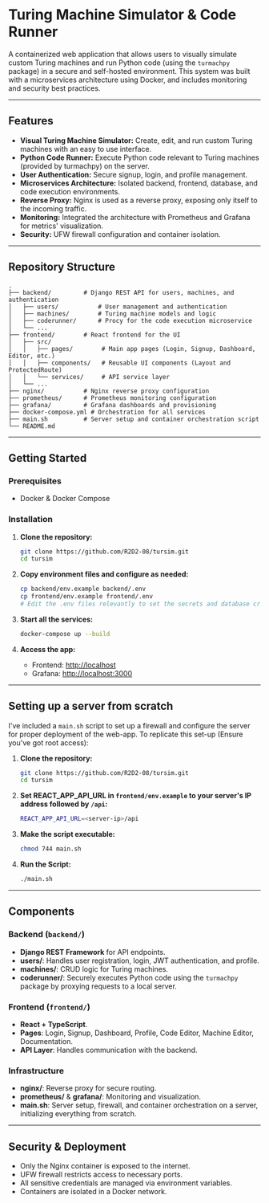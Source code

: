 # Turing Machine Simulator & Code Runner

A containerized web application that allows users to visually simulate custom Turing machines and run Python code (using the `turmachpy` package) in a secure and self-hosted environment. This system was built with a microservices architecture using Docker, and includes monitoring and security best practices.

---

## Features

- **Visual Turing Machine Simulator:** Create, edit, and run custom Turing machines with an easy to use interface.
- **Python Code Runner:** Execute Python code relevant to Turing machines (provided by turmachpy) on the server.
- **User Authentication:** Secure signup, login, and profile management.
- **Microservices Architecture:** Isolated backend, frontend, database, and code execution environments.
- **Reverse Proxy:** Nginx is used as a reverse proxy, exposing only itself to the incoming traffic.
- **Monitoring:** Integrated the architecture with Prometheus and Grafana for metrics' visualization.
- **Security:** UFW firewall configuration and container isolation.

---

## Repository Structure

```
.
├── backend/         # Django REST API for users, machines, and authentication
│   ├── users/           # User management and authentication
│   ├── machines/        # Turing machine models and logic
│   ├── coderunner/      # Procy for the code execution microservice
│   └── ... 
├── frontend/        # React frontend for the UI
│   ├── src/
│   │   ├── pages/        # Main app pages (Login, Signup, Dashboard, Editor, etc.)
│   │   ├── components/   # Reusable UI components (Layout and ProtectedRoute)
│   │   └── services/     # API service layer
│   └── ...
├── nginx/           # Nginx reverse proxy configuration
├── prometheus/      # Prometheus monitoring configuration
├── grafana/         # Grafana dashboards and provisioning
├── docker-compose.yml # Orchestration for all services
├── main.sh          # Server setup and container orchestration script
└── README.md
```

---

## Getting Started

### Prerequisites

- Docker & Docker Compose

### Installation

1. **Clone the repository:**
   ```bash
   git clone https://github.com/R2D2-08/tursim.git
   cd tursim
   ```

2. **Copy environment files and configure as needed:**
   ```bash
   cp backend/env.example backend/.env
   cp frontend/env.example frontend/.env
   # Edit the .env files relevantly to set the secrets and database credentials.
   ```

3. **Start all the services:**
   ```bash
   docker-compose up --build
   ```

4. **Access the app:**
   - Frontend: [http://localhost](http://localhost)
   - Grafana: [http://localhost:3000](http://localhost:3000)

---

## Setting up a server from scratch

I've included a ```main.sh``` script to set up a firewall and configure the server for proper deployment of the web-app. To replicate this set-up (Ensure you've got root access):

1. **Clone the repository:**
   ```bash
   git clone https://github.com/R2D2-08/tursim.git
   cd tursim
   ```
2. **Set REACT_APP_API_URL in ```frontend/env.example``` to your server's IP address followed by ```/api```:**
   ```bash
   REACT_APP_API_URL=<server-ip>/api
   ```
3. **Make the script executable:**
   ```bash
   chmod 744 main.sh
   ```
4. **Run the Script:**
   ```bash
   ./main.sh
   ```
   
---
## Components

### Backend (`backend/`)
- **Django REST Framework** for API endpoints.
- **users/**: Handles user registration, login, JWT authentication, and profile.
- **machines/**: CRUD logic for Turing machines.
- **coderunner/**: Securely executes Python code using the `turmachpy` package by proxying requests to a local server.

### Frontend (`frontend/`)
- **React + TypeScript**.
- **Pages**: Login, Signup, Dashboard, Profile, Code Editor, Machine Editor, Documentation.
- **API Layer**: Handles communication with the backend.

### Infrastructure
- **nginx/**: Reverse proxy for secure routing.
- **prometheus/** & **grafana/**: Monitoring and visualization.
- **main.sh**: Server setup, firewall, and container orchestration on a server, initializing everything from scratch.

---

## Security & Deployment

- Only the Nginx container is exposed to the internet.
- UFW firewall restricts access to necessary ports.
- All sensitive credentials are managed via environment variables.
- Containers are isolated in a Docker network.
